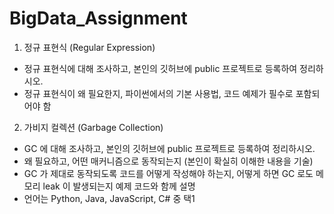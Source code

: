 # BigData_Assignment

1. 정규 표현식 (Regular Expression)  
- 정규 표현식에 대해 조사하고, 본인의 깃허브에 public 프로젝트로 등록하여 정리하시오.  
- 정규 표현식이 왜 필요한지, 파이썬에서의 기본 사용법, 코드 예제가 필수로 포함되어야 함  

2. 가비지 컬렉션 (Garbage Collection)  
- GC 에 대해 조사하고, 본인의 깃허브에 public 프로젝트로 등록하여 정리하시오.  
- 왜 필요하고, 어떤 매커니즘으로 동작되는지 (본인이 확실히 이해한 내용을 기술)  
- GC 가 제대로 동작되도록 코드를 어떻게 작성해야 하는지, 어떻게 하면 GC 로도 메모리 leak 이 발생되는지 예제 코드와 함께 설명  
- 언어는 Python, Java, JavaScript, C# 중 택1
